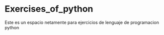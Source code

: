 # Exercises_of_python
Este es un espacio netamente para ejercicios de lenguaje de programacion python
